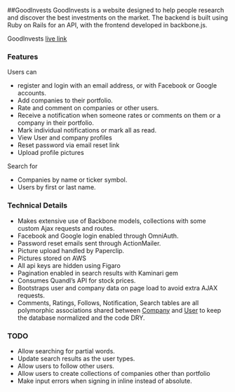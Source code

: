 ##GoodInvests
GoodInvests is a website designed to help people research and discover the best investments on the market. The backend is built using Ruby on Rails for an API, with the frontend developed in backbone.js.

GoodInvests [live link](goodinvests.co)

### Features
Users can

* register and login with an email address, or with Facebook or Google accounts.
* Add companies to their portfolio.
* Rate and comment on companies or other users.
* Receive a notification when someone rates or comments on them or a company in their portfolio.
* Mark individual notifications or mark all as read.
* View User and company profiles
* Reset password via email reset link
* Upload profile pictures

Search for

* Companies by name or ticker symbol.
* Users by first or last name.

### Technical Details
* Makes extensive use of Backbone models, collections with some custom Ajax requests and routes.
* Facebook and Google login enabled through OmniAuth.
* Password reset emails sent through ActionMailer.
* Picture upload handled by Paperclip.
* Pictures stored on AWS
* All api keys are hidden using Figaro
* Pagination enabled in search results with Kaminari gem
* Consumes Quandl’s API for stock prices.
* Bootstraps user and company data on page load to avoid extra AJAX requests.
* Comments, Ratings, Follows, Notification, Search tables are all polymorphic associations shared between [Company](app/models/company.rb) and [User](app/models/user.rb) to keep the database normalized and the code DRY.

### TODO

* Allow searching for partial words.
* Update search results as the user types.
* Allow users to follow other users.
* Allow users to create collections of companies other than portfolio
* Make input errors when signing in inline instead of absolute.
